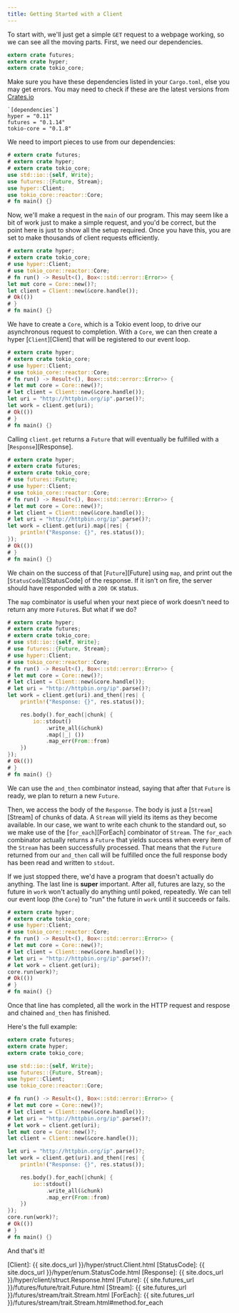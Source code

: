 ```yaml
---
title: Getting Started with a Client
---
```


To start with, we'll just get a simple `GET` request to a webpage working,
so we can see all the moving parts. First, we need our dependencies.

```rust
extern crate futures;
extern crate hyper;
extern crate tokio_core;
```

Make sure you have these dependencies listed in your ```Cargo.toml```, else you may get errors. You may need 
to check if these are the latest versions from [Crates.io](https://crates.io)

```
`[dependencies`]
hyper = "0.11"
futures = "0.1.14"
tokio-core = "0.1.8"
```

We need to import pieces to use from our dependencies:

```rust
# extern crate futures;
# extern crate hyper;
# extern crate tokio_core;
use std::io::{self, Write};
use futures::{Future, Stream};
use hyper::Client;
use tokio_core::reactor::Core;
# fn main() {}
```

Now, we'll make a request in the `main` of our program. This may seem
like a bit of work just to make a simple request, and you'd be correct,
but the point here is just to show all the setup required. Once you have this,
you are set to make thousands of client requests efficiently.

```rust
# extern crate hyper;
# extern crate tokio_core;
# use hyper::Client;
# use tokio_core::reactor::Core;
# fn run() -> Result<(), Box<::std::error::Error>> {
let mut core = Core::new()?;
let client = Client::new(&core.handle());
# Ok(())
# }
# fn main() {}
```

We have to create a `Core`, which is a Tokio event loop,
to drive our asynchronous request to completion. With a `Core`, we can then create
a hyper [`Client`][Client] that will be registered to our event loop.

```rust
# extern crate hyper;
# extern crate tokio_core;
# use hyper::Client;
# use tokio_core::reactor::Core;
# fn run() -> Result<(), Box<::std::error::Error>> {
# let mut core = Core::new()?;
# let client = Client::new(&core.handle());
let uri = "http://httpbin.org/ip".parse()?;
let work = client.get(uri);
# Ok(())
# }
# fn main() {}
```

Calling `client.get` returns a `Future` that will eventually be fulfilled with a
[`Response`][Response].

```rust
# extern crate hyper;
# extern crate futures;
# extern crate tokio_core;
# use futures::Future;
# use hyper::Client;
# use tokio_core::reactor::Core;
# fn run() -> Result<(), Box<::std::error::Error>> {
# let mut core = Core::new()?;
# let client = Client::new(&core.handle());
# let uri = "http://httpbin.org/ip".parse()?;
let work = client.get(uri).map(|res| {
    println!("Response: {}", res.status());
});
# Ok(())
# }
# fn main() {}
```

We chain on the success of that [`Future`][Future] using `map`,
and print out the [`StatusCode`][StatusCode] of the response. If it isn't on fire,
the server should have responded with a `200 OK` status.

The `map` combinator is useful when your next piece of work doesn't need to
return any more `Future`s. But what if we do?

```rust
# extern crate hyper;
# extern crate futures;
# extern crate tokio_core;
# use std::io::{self, Write};
# use futures::{Future, Stream};
# use hyper::Client;
# use tokio_core::reactor::Core;
# fn run() -> Result<(), Box<::std::error::Error>> {
# let mut core = Core::new()?;
# let client = Client::new(&core.handle());
# let uri = "http://httpbin.org/ip".parse()?;
let work = client.get(uri).and_then(|res| {
    println!("Response: {}", res.status());

    res.body().for_each(|chunk| {
        io::stdout()
            .write_all(&chunk)
            .map(|_| ())
            .map_err(From::from)
    })
});
# Ok(())
# }
# fn main() {}

```

We can use the `and_then` combinator instead, saying that after that `Future`
is ready, we plan to return a new `Future`.

Then, we access the body of the `Response`. The body is just a [`Stream`][Stream] of
chunks of data. A `Stream` will yield its items as they become available. In our case,
we want to write each chunk to the standard out, so we make use of the [`for_each`][ForEach]
combinator of `Stream`. The `for_each` combinator actually returns a `Future` that yields
success when every item of the `Stream` has been successfully processed. That means that
the `Future` returned from our `and_then` call will be fulfilled once the full response body
has been read and written to `stdout`.

If we just stopped there, we'd have a program that doesn't actually do anything. The last
line is **super** important. After all, futures are lazy, so the future in `work` won't
actually do anything until poked, repeatedly. We can tell our event loop (the `Core`) to
"run" the future in `work` until it succeeds or fails.

```rust
# extern crate hyper;
# extern crate tokio_core;
# use hyper::Client;
# use tokio_core::reactor::Core;
# fn run() -> Result<(), Box<::std::error::Error>> {
# let mut core = Core::new()?;
# let client = Client::new(&core.handle());
# let uri = "http://httpbin.org/ip".parse()?;
# let work = client.get(uri);
core.run(work)?;
# Ok(())
# }
# fn main() {}
```

Once that line has completed, all the work in the HTTP request and respose and chained
`and_then` has finished.

Here's the full example:

```rust
extern crate futures;
extern crate hyper;
extern crate tokio_core;

use std::io::{self, Write};
use futures::{Future, Stream};
use hyper::Client;
use tokio_core::reactor::Core;

# fn run() -> Result<(), Box<::std::error::Error>> {
# let mut core = Core::new()?;
# let client = Client::new(&core.handle());
# let uri = "http://httpbin.org/ip".parse()?;
# let work = client.get(uri);
let mut core = Core::new()?;
let client = Client::new(&core.handle());

let uri = "http://httpbin.org/ip".parse()?;
let work = client.get(uri).and_then(|res| {
    println!("Response: {}", res.status());

    res.body().for_each(|chunk| {
        io::stdout()
            .write_all(&chunk)
            .map_err(From::from)
    })
});
core.run(work)?;
# Ok(())
# }
# fn main() {}
```

And that's it!

[Client]: {{ site.docs_url }}/hyper/struct.Client.html
[StatusCode]: {{ site.docs_url }}/hyper/enum.StatusCode.html
[Response]: {{ site.docs_url }}/hyper/client/struct.Response.html
[Future]: {{ site.futures_url }}/futures/future/trait.Future.html
[Stream]: {{ site.futures_url }}/futures/stream/trait.Stream.html
[ForEach]: {{ site.futures_url }}/futures/stream/trait.Stream.html#method.for_each
